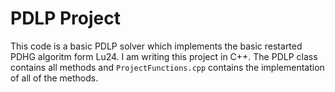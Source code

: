 # PDLP Project
This code is a basic PDLP solver which implements the basic restarted PDHG algoritm form Lu24. 
I am writing this project in C++. The PDLP class contains all methods and `ProjectFunctions.cpp` contains the implementation of all of the methods.  

